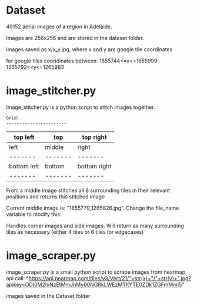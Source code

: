 # Dataset

49152 aerial images of a region in Adelaide. 

Images are 256x256 and are stored in the dataset folder.

images saved as x/x_y.jpg, where x and y are google tile coordinates 

for google tiles cooridinates between:
1855744<=x<=1855999
1265792<=y<=1265983

# image_stitcher.py

Image_stitcher.py is a python script to stitch images together.

    Grid:
    -----------------------
   top left|top    | top right
    -------|-------|-------
    left   | middle| right
    -------|-------|-------
bottom left|bottom | bottom right
    -------|-------|-------

From a middle image stitches all 8 surrounding tiles in their relevant positions and returns this stitched image

Current middle image is: "1855779_1265826.jpg". Change the file_name variable to modify this.

Handles corner images and side images. Will return as many surrounding tiles as necessary (either 4 tiles or 6 tiles for edgecases)


# image_scraper.py

image_scraper.py is a small python script to scrape images from nearmap
api call: "https://api.nearmap.com/tiles/v3/Vert/21/"+str(x)+"/"+str(y)+".jpg?apikey=ODI0M2IxNzEtMmJhMy00NGRkLWEzMTItYTE0ZDk1ZGFmMmI5"

images saved in the Dataset folder
